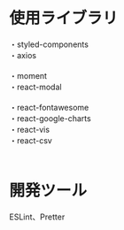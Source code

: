 # 使用ライブラリ
・styled-components<br/>
・axios<br/>    
・moment<br/>
・react-modal<br/>  
・react-fontawesome<br/>
・react-google-charts<br/>
・react-vis<br/> 
・react-csv<br/>　  

# 開発ツール   
ESLint、Pretter
